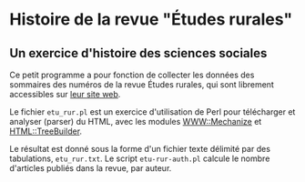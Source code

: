 # Histoire de la revue "Études rurales"

## Un exercice d'histoire des sciences sociales

Ce petit programme a pour fonction de collecter les données des sommaires des numéros de la revue Études rurales, qui sont librement accessibles sur [leur site web](etudesrurales.revues.org "Études rurales").

Le fichier `etu_rur.pl` est un exercice d'utilisation de Perl pour télécharger et analyser (parser) du HTML, avec les modules [WWW::Mechanize](http://search.cpan.org/~jesse/WWW-Mechanize-1.72/lib/WWW/Mechanize.pm) et [HTML::TreeBuilder](http://search.cpan.org/~jfearn/HTML-Tree-4.2/lib/HTML/TreeBuilder.pm).

Le résultat est donné sous la forme d'un fichier texte délimité par des tabulations, `etu_rur.txt`. Le script `etu-rur-auth.pl` calcule le nombre d'articles publiés dans la revue, par auteur.




<!-- # [en] History of "Études rurales"

## An exercise in the history of social science

This project is part of a research in social science, about the history of the studies of "rural worlds" in France in the 1950-1980 period.

We aim at collecting data about several academic papers, in particular "Études rurales" and "Économie rurale", to represent the network of the authors and the history of the research objects of this commmunity.
 -->
